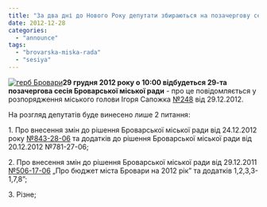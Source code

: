 ```yaml
---
title: "За два дні до Нового Року депутати збираються на позачергову сесію"
date: 2012-12-28
categories: 
  - "announce"
tags: 
  - "brovarska-miska-rada"
  - "sesiya"
---
```


[![](https://mpz.brovary.org/wp-content/uploads/2012/08/gerb-Brovari.jpg "герб Бровари")](https://mpz.brovary.org/wp-content/uploads/2012/08/gerb-Brovari.jpg)**29 грудня 2012 року о 10:00 відбудеться 29-та позачергова сесія Броварської міської ради** - про це повідомляється у розпорядження міського голови Ігоря Сапожка [№248](http://docs.pravo-znaty.org.ua/p6402/28.12.2012/248) від 29.12.2012.

На розгляд депутатів буде винесено лише 2 питання:

1\. Про внесення змін до рішення Броварської міської ради від 24.12.2012 року [№843-28-06](http://docs.pravo-znaty.org.ua/p6362/24.12.2012/843-28-06) та додатків до рішення Броварської міської ради від 20.12.2012 №781-27-06;

2\. Про внесення змін до рішення Броварської міської ради від 29.12.2011 [№506-17-06](http://docs.pravo-znaty.org.ua/p15/29.12.2011/506-17-06) „Про бюджет міста Бровари на 2012 рік” та додатків 1,2,3,3-1,7,8”;

3\. Різне;

